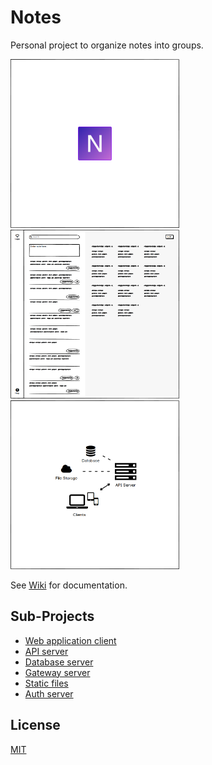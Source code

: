 # Notes

Personal project to organize notes into groups.

<img src="exports/notes-app-splash.png" title="Splash and logo" width="270"><!-- TODO Replace with GIF-animated preview of the app after release. -->
<img src="exports/notes-app-mockup-1.png" title="Interface sketch" width="270">
<img src="exports/notes-app-architecture.png" title="App architecture" width="270">

See [Wiki](https://github.com/desmarais-patrick/notes/wiki/) for documentation.

## Sub-Projects

 - [Web application client](/desmarais-patrick/notes-web-client-js/)
 - [API server](/desmarais-patrick/notes-api-server-nodejs/)
 - [Database server](/desmarais-patrick/notes-db-server-mongodb/)
 - [Gateway server](/desmarais-patrick/notes-gateway-server-nginx/)
 - [Static files](/desmarais-patrick/notes-static-files/)
 - [Auth server](/desmarais-patrick/notes-auth-server/)

## License

[MIT](https://choosealicense.com/licenses/mit/)

